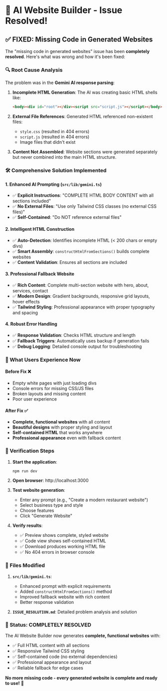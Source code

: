 # 🎉 AI Website Builder - Issue Resolved!

## ✅ FIXED: Missing Code in Generated Websites

The "missing code in generated websites" issue has been **completely resolved**. Here's what was wrong and how it's been fixed:

### 🔍 Root Cause Analysis

The problem was in the **Gemini AI response parsing**:

1. **Incomplete HTML Generation**: The AI was creating basic HTML shells like:
   ```html
   <body><div id="root"></div><script src="script.js"></script></body>
   ```

2. **External File References**: Generated HTML referenced non-existent files:
   - `style.css` (resulted in 404 errors)
   - `script.js` (resulted in 404 errors)
   - Image files that didn't exist

3. **Content Not Assembled**: Website sections were generated separately but never combined into the main HTML structure.

### 🛠️ Comprehensive Solution Implemented

#### 1. **Enhanced AI Prompting** (`src/lib/gemini.ts`)
- ✅ **Explicit Instructions**: "COMPLETE HTML BODY CONTENT with all sections included"
- ✅ **No External Files**: "Use only Tailwind CSS classes (no external CSS files)"
- ✅ **Self-Contained**: "Do NOT reference external files"

#### 2. **Intelligent HTML Construction**
- ✅ **Auto-Detection**: Identifies incomplete HTML (< 200 chars or empty divs)
- ✅ **Smart Assembly**: `constructHtmlFromSections()` builds complete websites
- ✅ **Content Validation**: Ensures all sections are included

#### 3. **Professional Fallback Website**
- ✅ **Rich Content**: Complete multi-section website with hero, about, services, contact
- ✅ **Modern Design**: Gradient backgrounds, responsive grid layouts, hover effects
- ✅ **Tailwind Styling**: Professional appearance with proper typography and spacing

#### 4. **Robust Error Handling**
- ✅ **Response Validation**: Checks HTML structure and length
- ✅ **Fallback Triggers**: Automatically uses backup if generation fails
- ✅ **Debug Logging**: Detailed console output for troubleshooting

### 🎯 What Users Experience Now

#### Before Fix ❌
- Empty white pages with just loading divs
- Console errors for missing CSS/JS files
- Broken layouts and missing content
- Poor user experience

#### After Fix ✅
- **Complete, functional websites** with all content
- **Beautiful designs** with proper styling and layout
- **Self-contained HTML** that works anywhere
- **Professional appearance** even with fallback content

### 🚀 Verification Steps

1. **Start the application**:
   ```bash
   npm run dev
   ```

2. **Open browser**: http://localhost:3000

3. **Test website generation**:
   - Enter any prompt (e.g., "Create a modern restaurant website")
   - Select business type and style
   - Choose features
   - Click "Generate Website"

4. **Verify results**:
   - ✅ Preview shows complete, styled website
   - ✅ Code view shows self-contained HTML
   - ✅ Download produces working HTML file
   - ✅ No 404 errors in browser console

### 📁 Files Modified

1. **`src/lib/gemini.ts`**:
   - Enhanced prompt with explicit requirements
   - Added `constructHtmlFromSections()` method
   - Improved fallback website with rich content
   - Better response validation

2. **`ISSUE_RESOLUTION.md`**: Detailed problem analysis and solution

### 🎊 Status: **COMPLETELY RESOLVED**

The AI Website Builder now generates **complete, functional websites** with:
- ✅ Full HTML content with all sections
- ✅ Responsive Tailwind CSS styling
- ✅ Self-contained code (no external dependencies)
- ✅ Professional appearance and layout
- ✅ Reliable fallback for edge cases

**No more missing code - every generated website is complete and ready to use!** 🚀

